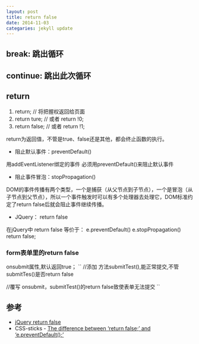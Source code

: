 ```yaml
---
layout: post
title: return false
date: 2014-11-03
categaries: jekyll update
---
```


## break: 跳出循环

## continue: 跳出此次循环

## return

1. return; // 将把握权返回给页面
2. return ture; // 或者 return !0;
3. return false;  // 或者 return !1;

return为返回值，不管是true、false还是其他，都会终止函数的执行。

* 阻止默认事件：preventDefault()

用addEventListener绑定的事件 必须用preventDefault()来阻止默认事件

* 阻止事件冒泡：stopPropagation()

DOM的事件传播有两个类型，一个是捕获（从父节点到子节点），一个是冒泡（从子节点到父节点），所以一个事件触发时可以有多个处理器去处理它，DOM标准约定了return false后就会阻止事件继续传播。

* JQuery： return false

在jQuery中 return false 等价于：
    e.preventDefault()
    e.stopPropagation()
    return false;

### form表单里的return false
onsubmit属性,默认返回true；
``
//添加 方法submitTest(),能正常提交,不管submitTes()是否return false
<form action="index.jsp" method="post" onsubmit="submitTest();;">
//覆写 onsubmit，submitTest()的return false致使表单无法提交
<form action="index.jsp" method="post" onsubmit="return submitTest();;"> 
``

## 参考
* [jQuery return false](http://www.berlinix.com/js/jquery-return-false.php)
* CSS-sticks - [The difference between ‘return false;’ and ‘e.preventDefault();’](http://css-tricks.com/return-false-and-prevent-default/)